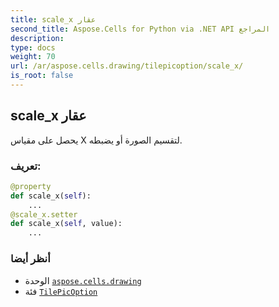 ```yaml
---
title: scale_x عقار
second_title: Aspose.Cells for Python via .NET API المراجع
description:
type: docs
weight: 70
url: /ar/aspose.cells.drawing/tilepicoption/scale_x/
is_root: false
---
```

##  scale_x عقار

يحصل على مقياس X لتقسيم الصورة أو يضبطه.
###  تعريف:
```python
@property
def scale_x(self):
    ...
@scale_x.setter
def scale_x(self, value):
    ...
```

###  أنظر أيضا
* الوحدة [`aspose.cells.drawing`](../../)
* فئة [`TilePicOption`](/cells/python-net/ar/aspose.cells.drawing/tilepicoption)
